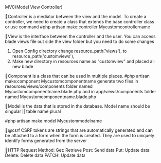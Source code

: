 MVC(Model View Controller)

🍔Controller is a mediator between the view and the model.
To create a controller, we need to create a class that extends the base controller class or use command
#php artisan make:controller Mycustomcontrollername

🍔View is the interface between the controller and the user.
You can access blade views file out side the view folder but you need to do some changes
1. Open Config directory change resource_path('views'), to resource_path('customviews'),
2. Make new directory in resources name as "customview" and placed all new blade

🍔Component is a class that can be used in multiple places.
#php artisan make:component Mycustomcomponentname
generate two files in resources/views/components folder named Mycustomcomponentname.blade.php and in app/views/components folder named Mycustomcomponentname.blade.php

🍔Model is the data that is stored in the database. Model name should be singular || table name plural

#php artisan make:model Mycustommodelname

🍔@csrf
CSRF tokens are strings that are automatically generated and can be attached to a form when the form is created. They are used to uniquely identify forms generated from the server

🍔HTTP Request Method:
Get: Retrieve
Post: Send data
Put: Update data 
Delete: Delete data
PATCH: Update data 
